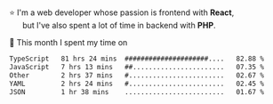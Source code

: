 ⭐ I'm a web developer whose passion is frontend with <b>React</b>,<br/>
&nbsp; &nbsp; &nbsp; but I've also spent a lot of time in backend with <b>PHP</b>.

📅 This month I spent my time on

<!--START_SECTION:waka-->

```txt
TypeScript   81 hrs 24 mins  #####################....   82.88 %
JavaScript   7 hrs 13 mins   ##.......................   07.35 %
Other        2 hrs 37 mins   #........................   02.67 %
YAML         2 hrs 24 mins   #........................   02.45 %
JSON         1 hr 38 mins    .........................   01.67 %
```

<!--END_SECTION:waka-->
